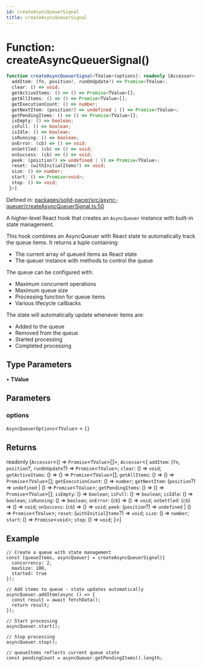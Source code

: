 ```yaml
---
id: createAsyncQueuerSignal
title: createAsyncQueuerSignal
---
```


<!-- DO NOT EDIT: this page is autogenerated from the type comments -->

# Function: createAsyncQueuerSignal()

```ts
function createAsyncQueuerSignal<TValue>(options): readonly [Accessor<() => Promise<TValue>[]>, Accessor<{
  addItem: (fn, position?, runOnUpdate?) => Promise<TValue>;
  clear: () => void;
  getActiveItems: () => () => Promise<TValue>[];
  getAllItems: () => () => Promise<TValue>[];
  getExecutionCount: () => number;
  getNextItem: (position?) => undefined | () => Promise<TValue>;
  getPendingItems: () => () => Promise<TValue>[];
  isEmpty: () => boolean;
  isFull: () => boolean;
  isIdle: () => boolean;
  isRunning: () => boolean;
  onError: (cb) => () => void;
  onSettled: (cb) => () => void;
  onSuccess: (cb) => () => void;
  peek: (position?) => undefined | () => Promise<TValue>;
  reset: (withInitialItems?) => void;
  size: () => number;
  start: () => Promise<void>;
  stop: () => void;
 }>]
```

Defined in: [packages/solid-pacer/src/async-queuer/createAsyncQueuerSignal.ts:50](https://github.com/TanStack/pacer/blob/main/packages/solid-pacer/src/async-queuer/createAsyncQueuerSignal.ts#L50)

A higher-level React hook that creates an `AsyncQueuer` instance with built-in state management.

This hook combines an AsyncQueuer with React state to automatically track the queue items.
It returns a tuple containing:
- The current array of queued items as React state
- The queuer instance with methods to control the queue

The queue can be configured with:
- Maximum concurrent operations
- Maximum queue size
- Processing function for queue items
- Various lifecycle callbacks

The state will automatically update whenever items are:
- Added to the queue
- Removed from the queue
- Started processing
- Completed processing

## Type Parameters

• **TValue**

## Parameters

### options

`AsyncQueuerOptions`\<`TValue`\> = `{}`

## Returns

readonly \[`Accessor`\<() => `Promise`\<`TValue`\>[]\>, `Accessor`\<\{
  `addItem`: (`fn`, `position`?, `runOnUpdate`?) => `Promise`\<`TValue`\>;
  `clear`: () => `void`;
  `getActiveItems`: () => () => `Promise`\<`TValue`\>[];
  `getAllItems`: () => () => `Promise`\<`TValue`\>[];
  `getExecutionCount`: () => `number`;
  `getNextItem`: (`position`?) => `undefined` \| () => `Promise`\<`TValue`\>;
  `getPendingItems`: () => () => `Promise`\<`TValue`\>[];
  `isEmpty`: () => `boolean`;
  `isFull`: () => `boolean`;
  `isIdle`: () => `boolean`;
  `isRunning`: () => `boolean`;
  `onError`: (`cb`) => () => `void`;
  `onSettled`: (`cb`) => () => `void`;
  `onSuccess`: (`cb`) => () => `void`;
  `peek`: (`position`?) => `undefined` \| () => `Promise`\<`TValue`\>;
  `reset`: (`withInitialItems`?) => `void`;
  `size`: () => `number`;
  `start`: () => `Promise`\<`void`\>;
  `stop`: () => `void`;
 \}\>\]

## Example

```tsx
// Create a queue with state management
const [queueItems, asyncQueuer] = createAsyncQueuerSignal({
  concurrency: 2,
  maxSize: 100,
  started: true
});

// Add items to queue - state updates automatically
asyncQueuer.addItem(async () => {
  const result = await fetchData();
  return result;
});

// Start processing
asyncQueuer.start();

// Stop processing
asyncQueuer.stop();

// queueItems reflects current queue state
const pendingCount = asyncQueuer.getPendingItems().length;
```

